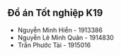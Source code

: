## Đồ án Tốt nghiệp K19
- Nguyễn Minh Hiển - 1913386
- Nguyễn Lê Minh Quân - 1914830
- Trần Phước Tài - 1915016
